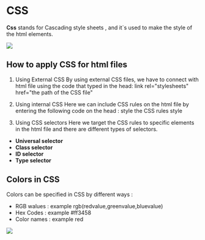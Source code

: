 # CSS 

**Css** stands for Cascading style sheets , and it`s used to make the style of the html elements.

![](https://www.tutorialrepublic.com/lib/images/css-illustration.png)

## How to apply CSS for html files 

1. Using External CSS
By using external CSS files, we have to connect with html file using the code that typed in the head:
link rel="stylesheets" href="the path of the CSS file"

2. Using internal CSS
Here we can include CSS rules on the html file by entering the following code on the head :
style 
the CSS rules 
style 

3. Using CSS selectors 
Here we target the CSS rules to specific elements in the html file
and there are different types of selectors.

* **Universal selector**
* **Class selector**
* **ID selector** 
* **Type selector**


## Colors in CSS

Colors can be specified in CSS by different ways : 

* RGB walues : example rgb(redvalue,greenvalue,bluevalue)
* Hex Codes : example #ff3458
* Color names : example red

![](https://dawnsbrain.com/wp-content/uploads/2009/03/rgb-color-wheel-lg.jpg)